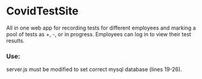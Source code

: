 # CovidTestSite
All in one web app for recording tests for different employees and marking a pool of tests as +, -, or in progress. Employees can log in to view their test results.

### Use:
server.js must be modified to set correct mysql database (lines 19-26).

